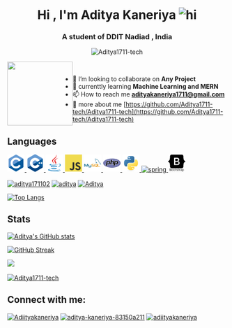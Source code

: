<h1 align="center">Hi , I'm Aditya Kaneriya  <img width="40" height="40" src="https://user-images.githubusercontent.com/1303154/88677602-1635ba80-d120-11ea-84d8-d263ba5fc3c0.gif" width="28px" alt="hi"</h1>
<h3 align="center">A student of DDIT Nadiad , India</h3>
<p align="center"> <img src="https://komarev.com/ghpvc/?username=Aditya1711-tech&label=Profile%20views&color=0e75b6&style=for-the-badge" alt="Aditya1711-tech" /> </p>
<img align="left" width="150" height="146" src="https://github.com/M0nica/M0nica/blob/main/octomonica/m0nica-octocat-rotating.gif?raw=true"></a>
<br>

- 👯 I’m looking to collaborate on **Any Project**
- 🏫 currenttly learning  **Machine Learning and MERN**
- 📫 How to reach me **adityakaneriya1711@gmail.com**
- 📄 more about me [https://github.com/Aditya1711-tech/Aditya1711-tech](https://github.com/Aditya1711-tech/Aditya1711-tech)

## Languages
 <a href="https://www.cprogramming.com/" target="_blank" rel="noreferrer"> <img src="https://raw.githubusercontent.com/devicons/devicon/master/icons/c/c-original.svg" alt="c" width="40" height="40"/> </a> <a href="https://www.w3schools.com/cpp/" target="_blank" rel="noreferrer"> <img src="https://raw.githubusercontent.com/devicons/devicon/master/icons/cplusplus/cplusplus-original.svg" alt="cplusplus" width="40" height="40"/> </a> <a href="https://www.java.com" target="_blank" rel="noreferrer"> <img src="https://raw.githubusercontent.com/devicons/devicon/master/icons/java/java-original.svg" alt="java" width="40" height="40"/> </a> <a href="https://developer.mozilla.org/en-US/docs/Web/JavaScript" target="_blank" rel="noreferrer"> <img src="https://raw.githubusercontent.com/devicons/devicon/master/icons/javascript/javascript-original.svg" alt="javascript" width="40" height="40"/> </a> <a href="https://www.mysql.com/" target="_blank" rel="noreferrer"> <img src="https://raw.githubusercontent.com/devicons/devicon/master/icons/mysql/mysql-original-wordmark.svg" alt="mysql" width="40" height="40"/> </a> <a href="https://www.php.net" target="_blank" rel="noreferrer"> <img src="https://raw.githubusercontent.com/devicons/devicon/master/icons/php/php-original.svg" alt="php" width="40" height="40"/> </a> <a href="https://www.python.org" target="_blank" rel="noreferrer"> <img src="https://raw.githubusercontent.com/devicons/devicon/master/icons/python/python-original.svg" alt="python" width="40" height="40"/> </a> <a href="https://spring.io/" target="_blank" rel="noreferrer"> <img src="https://www.vectorlogo.zone/logos/springio/springio-icon.svg" alt="spring" width="40" height="40"/> </a> <a href="https://getbootstrap.com" target="_blank" rel="noreferrer"> <img src="https://raw.githubusercontent.com/devicons/devicon/master/icons/bootstrap/bootstrap-plain-wordmark.svg" alt="bootstrap" width="40" height="40"/> <br></a> 

<a href="https://www.codechef.com/users/aditya171102" target="blank"><img align="center" src="https://cdn.jsdelivr.net/npm/simple-icons@3.1.0/icons/codechef.svg" alt="aditya171102" height="30" width="40" /></a>
<a href="https://www.hackerrank.com/adityakaneriya11" target="blank"><img align="center" src="https://raw.githubusercontent.com/rahuldkjain/github-profile-readme-generator/master/src/images/icons/Social/hackerrank.svg" alt="aditya" height="30" width="40" /></a>
<a href="https://leetcode.com/AdityaKaneriya/" target="blank"><img align="center" src="https://raw.githubusercontent.com/rahuldkjain/github-profile-readme-generator/master/src/images/icons/Social/leet-code.svg" alt="Aditya" height="30" width="40" /></a>


[![Top Langs](https://github-readme-stats.vercel.app/api/top-langs/?username=Aditya1711-tech&layout=compact)](https://github.com/Aditya1711-tech/github-readme-stats)

## Stats
[![Aditya's GitHub stats](https://github-readme-stats.vercel.app/api?username=Aditya1711-tech&show_icons=true&theme=radical)](https://github.com/Aditya1711-tech/github-readme-stats)

[![GitHub Streak](https://github-readme-streak-stats.herokuapp.com?user=Aditya1711-tech&theme=monokai&date_format=j%20M%5B%20Y%5D)](https://git.io/streak-stats)


![](http://github-profile-summary-cards.vercel.app/api/cards/profile-details?username=Aditya1711-tech&theme=nord_bright)
<!---![](https://activity-graph.herokuapp.com/graph?username=jaygajera17&theme=react-dark&area=true)--->
<p align="left"> <a href="https://github.com/ryo-ma/github-profile-trophy"><img src="https://github-profile-trophy.vercel.app/?username=Aditya1711-tech" alt="Aditya1711-tech" /></a> </p>


## Connect with me:
<p align="left">
<a href="https://twitter.com/Adiityakaneriya" target="blank"><img align="center" src="https://raw.githubusercontent.com/rahuldkjain/github-profile-readme-generator/master/src/images/icons/Social/twitter.svg" alt="Adiityakaneriya" height="30" width="40" /></a>
<a href="https://www.linkedin.com/in/aditya-kaneriya-83150a211/" target="blank"><img align="center" src="https://raw.githubusercontent.com/rahuldkjain/github-profile-readme-generator/master/src/images/icons/Social/linked-in-alt.svg" alt="aditya-kaneriya-83150a211" height="30" width="40" /></a>
<a href="https://www.instagram.com/adiityakaneriya/" target="blank"><img align="center" src="https://raw.githubusercontent.com/rahuldkjain/github-profile-readme-generator/master/src/images/icons/Social/instagram.svg" alt="adiityakaneriya" height="30" width="40" /></a>
